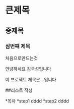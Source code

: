 # 큰제목      
##  중제목
### 삼번쨰 제목

처음으로만드는것


안녕하세요 김국성입니다

이 프로젝트 제목은...입니다

##리스트 작성

*목차
   *step1 dddd
   *step2 dddd
   
